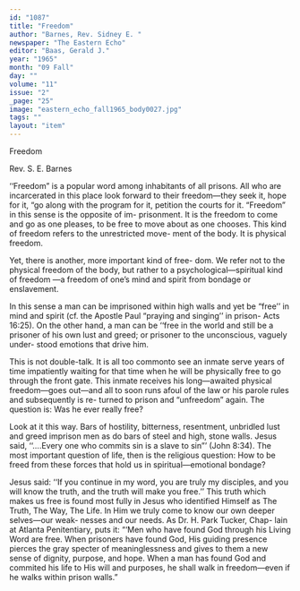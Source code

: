 ```yaml
---
id: "1087"
title: "Freedom"
author: "Barnes, Rev. Sidney E. "
newspaper: "The Eastern Echo"
editor: "Baas, Gerald J."
year: "1965"
month: "09 Fall"
day: ""
volume: "11"
issue: "2"
_page: "25"
image: "eastern_echo_fall1965_body0027.jpg"
tags: ""
layout: "item"
---
```

Freedom

Rev. S. E. Barnes

‘‘Freedom” is a popular word among inhabitants of
all prisons. All who are incarcerated in this place
look forward to their freedom—they seek it, hope for
it, “go along with the program for it, petition the courts
for it. “Freedom” in this sense is the opposite of im-
prisonment. It is the freedom to come and go as one
pleases, to be free to move about as one chooses.
This kind of freedom refers to the unrestricted move-
ment of the body. It is physical freedom.

Yet, there is another, more important kind of free-
dom. We refer not to the physical freedom of the body,
but rather to a psychological—spiritual kind of freedom
—a freedom of one’s mind and spirit from bondage or
enslavement.

In this sense a man can be imprisoned within high
walls and yet be “free’’ in mind and spirit (cf. the
Apostle Paul “praying and singing’’ in prison- Acts
16:25). On the other hand, a man can be ‘‘free
in the world and still be a prisoner of his own lust and
greed; or prisoner to the unconscious, vaguely under-
stood emotions that drive him.

This is not double-talk. It is all too commonto see
an inmate serve years of time impatiently waiting for
that time when he will be physically free to go through
the front gate. This inmate receives his long—awaited
physical freedom—goes out—and all to soon runs afoul
of the law or his parole rules and subsequently is re-
turned to prison and “unfreedom” again. The question
is: Was he ever really free?

Look at it this way. Bars of hostility, bitterness,
resentment, unbridled lust and greed imprison men as
do bars of steel and high, stone walls. Jesus said,
‘‘....Every one who commits sin is a slave to sin”’
(John 8:34). The most important question of life, then
is the religious question: How to be freed from these
forces that hold us in spiritual—emotional bondage?

Jesus said: ‘‘If you continue in my word, you are
truly my disciples, and you will know the truth, and
the truth will make you free.’’ This truth which makes
us free is found most fully in Jesus who identified
Himself as The Truth, The Way, The Life. In Him we
truly come to know our own deeper selves—our weak-
nesses and our needs. As Dr. H. Park Tucker, Chap-
lain at Atlanta Penitentiary, puts it: “‘Men who have
found God through his Living Word are free. When
prisoners have found God, His guiding presence pierces
the gray specter of meaninglessness and gives to them
a new sense of dignity, purpose, and hope. When a
man has found God and commited his life to His will
and purposes, he shall walk in freedom—even if he
walks within prison walls.”
